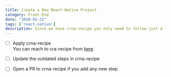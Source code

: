```yaml
---
title: Create a New React-Native Project
category: Front-End
date: "2020-03-22"
tags: ['react-native']
description: Since we have crna-recipe you only need to follow just a few steps from Checklist
---
```


- [ ] Apply crna-recipe  
You can reach to cra-recipe from [here](https://github.com/atolye15/crna-recipe)

- [ ] Update the outdated steps in crna-recipe  

- [ ] Open a PR to crna-recipe if you add any new step
